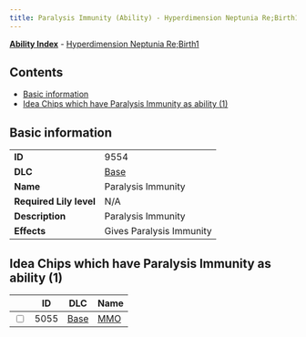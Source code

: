 ```yaml
---
title: Paralysis Immunity (Ability) - Hyperdimension Neptunia Re;Birth1
---
```


[**Ability Index**](/neptunia/rb1/ability/index.html) - [Hyperdimension Neptunia Re;Birth1](/neptunia/rb1)

## Contents

- [Basic information](#basic-information)
- [Idea Chips which have Paralysis Immunity as ability (1)](#idea-chips-which-have-paralysis-immunity-as-ability-1)

## Basic information

|   |   |
| -- | -- |
| **ID** | 9554
**DLC** | [Base](/neptunia/rb1/dlc/1-base.html)
**Name** | Paralysis Immunity
**Required Lily level** | N/A
**Description** | Paralysis Immunity
**Effects** | Gives Paralysis Immunity |


## Idea Chips which have Paralysis Immunity as ability (1)

|    | ID | DLC | Name |
| -- | -- | --- | ---- |
| <input type="checkbox" id="rb1-item-1-5055" class="trackbox" /> | 5055 | [Base](/neptunia/rb1/dlc/1-base.html) | [MMO](/neptunia/rb1/item/1-5055-mmo.html) |

